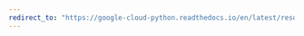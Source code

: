 ```yaml
---
redirect_to: "https://google-cloud-python.readthedocs.io/en/latest/resource-manager/client.html"
---
```

